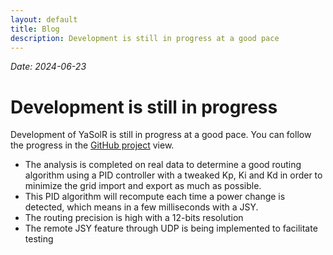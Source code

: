 ```yaml
---
layout: default
title: Blog
description: Development is still in progress at a good pace
---
```


_Date: 2024-06-23_

# Development is still in progress

Development of YaSolR is still in progress at a good pace.
You can follow the progress in the [GitHub project](https://github.com/mathieucarbou/YaSolR/projects?query=is%3Aopen) view.

- The analysis is completed on real data to determine a good routing algorithm using a PID controller with a tweaked Kp, Ki and Kd in order to minimize the grid import and export as much as possible.
- This PID algorithm will recompute each time a power change is detected, which means in a few milliseconds with a JSY.
- The routing precision is high with a 12-bits resolution
- The remote JSY feature through UDP is being implemented to facilitate testing
